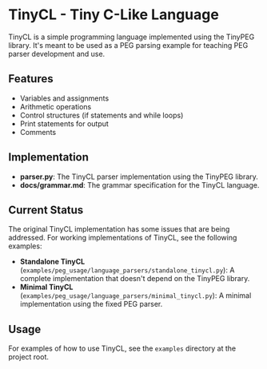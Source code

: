 # TinyCL - Tiny C-Like Language

TinyCL is a simple programming language implemented using the TinyPEG library. It's meant to be used as a PEG parsing example for teaching PEG parser development and use.

## Features

- Variables and assignments
- Arithmetic operations
- Control structures (if statements and while loops)
- Print statements for output
- Comments

## Implementation

- **parser.py**: The TinyCL parser implementation using the TinyPEG library.
- **docs/grammar.md**: The grammar specification for the TinyCL language.

## Current Status

The original TinyCL implementation has some issues that are being addressed. For working implementations of TinyCL, see the following examples:

- **Standalone TinyCL** (`examples/peg_usage/language_parsers/standalone_tinycl.py`): A complete implementation that doesn't depend on the TinyPEG library.
- **Minimal TinyCL** (`examples/peg_usage/language_parsers/minimal_tinycl.py`): A minimal implementation using the fixed PEG parser.

## Usage

For examples of how to use TinyCL, see the `examples` directory at the project root.
